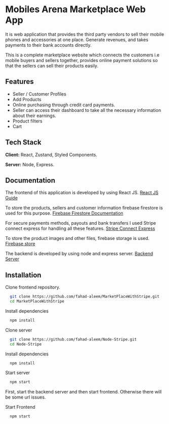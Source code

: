 
# Mobiles Arena Marketplace Web App

It is web application that provides the third party vendors to sell their mobile phones and accessories at one place. Generate revenues, and takes payments to their bank accounts directly.

This is a complete marketplace website which connects the customers i.e mobile buyers and sellers together, provides online payment solutions so that the sellers can sell their products easily.





## Features

- Seller / Customer Profiles
- Add Products
- Online purchasing through credit card payments.
- Seller can access their dashboard to take all the necessary information about their earnings.
- Product filters
- Cart




## Tech Stack

**Client:** React, Zustand, Styled Components.

**Server:** Node, Express.


## Documentation

The frontend of this application is developed by using React JS.
[React JS Guide ](https://reactjs.org/)

To store the products, sellers and customer information firebase firestore is used for this purpose.
[Firebase Firestore Documentation](https://firebase.google.com/docs/firestore)

For secure payments methods, payouts and bank transfers I used Stripe connect express for handling all these features.
[Stripe Connect Express](https://stripe.com/docs/connect/express-accounts)

To store the product images and other files, firebase storage is used.
[Firebase store](https://firebase.google.com/docs/storage)



The backend is developed by using node and express server.
[Backend Server](https://github.com/fahad-aleem/Node-Stripe)


## Installation

Clone frontend repository.

```bash
  git clone https://github.com/fahad-aleem/MarketPlaceWithStripe.git 
  cd MarketPlaceWithStripe
```
Install dependencies
```bash
  npm install
```
Clone server
```bash
  git clone https://github.com/fahad-aleem/Node-Stripe.git 
  cd Node-Stripe
```
Install dependencies
```bash
  npm install
```

Start server
```bash
  npm start
```

First, start the backend server and then start frontend. Otherwise there will be some url issues.

Start Frontend
```bash
  npm start
```

    